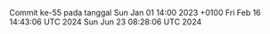 Commit ke-55 pada tanggal Sun Jan 01 14:00 2023 +0100
Fri Feb 16 14:43:06 UTC 2024
Sun Jun 23 08:28:06 UTC 2024
